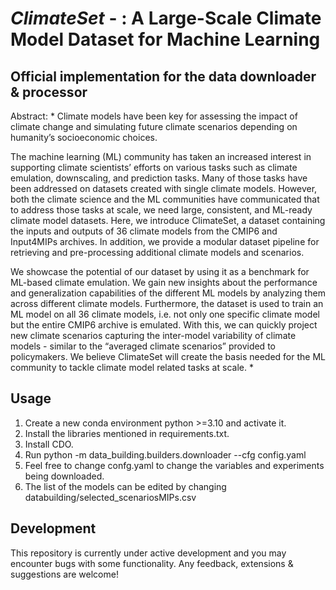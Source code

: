# ***ClimateSet*** - : A Large-Scale Climate Model Dataset for Machine Learning

## Official implementation for the data downloader & processor

Abstract: * Climate models have been key for assessing the impact of climate change and simulating future climate scenarios depending on humanity’s socioeconomic choices.

The machine learning (ML) community has taken an increased interest in supporting climate scientists’ efforts on various tasks such as climate emulation, downscaling, and prediction tasks. Many of those tasks have been addressed on datasets created with single climate models. However, both the climate science and the ML communities have communicated that to address those tasks at scale, we need large, consistent, and ML-ready climate model datasets. Here, we introduce ClimateSet, a dataset containing the inputs and outputs of 36 climate models from the CMIP6 and Input4MIPs archives. In addition, we provide a modular dataset pipeline for retrieving and pre-processing additional climate models and scenarios. 

We showcase the potential of our dataset by using it as a benchmark for ML-based climate emulation. We gain new insights about the performance and generalization capabilities of the different ML models by analyzing them across different climate models. Furthermore, the dataset is used to train an ML model on all 36 climate models, i.e. not only one specific climate model but the entire CMIP6 archive is emulated. With this, we can quickly project new climate scenarios capturing the inter-model variability of climate models - similar to the “averaged climate scenarios” provided to policymakers. We believe ClimateSet will create the basis needed for the ML community to tackle climate model related tasks at scale. *

## Usage 

1. Create a new conda environment python >=3.10 and activate it.
2. Install the libraries mentioned in requirements.txt.
3. Install CDO.
4. Run python -m data_building.builders.downloader --cfg config.yaml 
5. Feel free to change confg.yaml to change the variables and experiments being downloaded.
6. The list of the models can be edited by changing databuilding/selected_scenariosMIPs.csv

## Development

This repository is currently under active development and you may encounter bugs with some functionality. 
Any feedback, extensions & suggestions are welcome!
